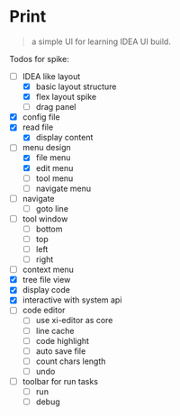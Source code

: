 # Print

> a simple UI for learning IDEA UI build.

Todos for spike:

 - [ ] IDEA like layout
    - [x] basic layout structure
    - [x] flex layout spike
    - [ ] drag panel
 - [x] config file
 - [x] read file
     - [x] display content
 - [ ] menu design
     - [x] file menu
     - [x] edit menu
     - [ ] tool menu
     - [ ] navigate menu
 - [ ] navigate
     - [ ] goto line
 - [ ] tool window
     - [ ] bottom
     - [ ] top
     - [ ] left
     - [ ] right
 - [ ] context menu
 - [x] tree file view
 - [x] display code
 - [x] interactive with system api
 - [ ] code editor
    - [ ] use xi-editor as core
    - [ ] line cache
    - [ ] code highlight
    - [ ] auto save file
    - [ ] count chars length
    - [ ] undo
 - [ ] toolbar for run tasks
     - [ ] run
     - [ ] debug
